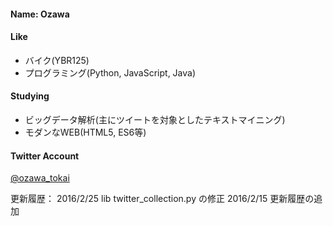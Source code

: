 #### Name: Ozawa  

#### Like  

* バイク(YBR125)  
* プログラミング(Python, JavaScript, Java)  

#### Studying  

* ビッグデータ解析(主にツイートを対象としたテキストマイニング)  
* モダンなWEB(HTML5, ES6等)  


#### Twitter Account  
[@ozawa_tokai](https://twitter.com/ozawa_tokai?lang=ja)  


更新履歴：
2016/2/25 lib twitter_collection.py の修正
2016/2/15 更新履歴の追加
